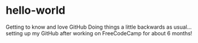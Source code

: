 # hello-world
Getting to know and love GitHub
Doing things a little backwards as usual... setting up my GitHub after working on FreeCodeCamp for about 6 months!
